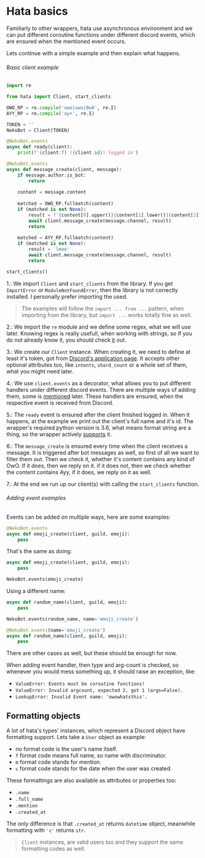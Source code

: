 # Hata basics

Familiarly to other wrappers, hata use asynchronous environment and we can put
different coroutine functions under different discord events, which are
ensured when the mentioned event occurs.

Lets continue with a simple example and then explain what happens.

###### Basic client example

```py
import re

from hata import Client, start_clients

OWO_RP = re.compile('owo|uwu|0w0', re.I)
AYY_RP = re.compile('ay+', re.I)

TOKEN = ''
NekoBot = Client(TOKEN)

@NekoBot.events
async def ready(client):
    print(f'{client:f} ({client.id}) logged in')

@NekoBot.events
async def message_create(client, message):
    if message.author.is_bot:
        return
    
    content = message.content
    
    matched = OWO_RP.fullmatch(content)
    if (matched is not None):
        result = f'{content[0].upper()}{content[1].lower()}{content[2].upper()}'
        await client.message_create(message.channel, result)
        return
    
    matched = AYY_RP.fullmatch(content)
    if (matched is not None):
        result = 'lmao'
        await client.message_create(message.channel, result)
        return

start_clients()
```

1.: We import `Client` and `start_clients` from the library. If you get
`ImportError` or `ModuleNotFoundError`, then the library is not correctly
installed. I personally prefer importing the used.

> The examples will follow the `import ... from ...` pattern, when importing
> from the library, but `import ...` works totally fine as well.

2.:  We import the `re` module and we define some regex, what we will use
later. Knowing regex is really usefull, when working with strings, so if you
do not already know it, you should check 
[it](https://docs.python.org/3/library/re.html) out.

3.: We create our `Client` instance. When creating it, we need to define at
least it's token, got from
[Discord's application page](https://discordapp.com/developers/applications).
It accepts other optional attributes too, like `intents`, `shard_count` or
a whole set of them, what you might need later.

4.: We use `client.events` as a decorator, what allows you to put different
handlers under different discord events. There are multiple ways of adding
them, some is [mentioned](#Adding-event-examples) later. These handlers are
ensured, when the respective event is received from Discord.

5.: The `ready` event is ensured after the client finished logged in. When it
happens, at the example we print out the client's full name and it's id. The
wrapper's required python version is 3.6, what means format string are a thing,
so the wrapper actively [supports](#Formatting-objects) it.

6.: The `message_create` is ensured every time when the client receives a
message. It is triggered after bot messages as well, so first of all we want
to filter them out. Then we check it, whether it's content contains any kind
of OwO. If it does, then we reply on it. if it does not, then we check whether
the content contains Ayy, if it does, we reply on it as well.

7.: At the end we run up our client(s) with calling the `start_clients`
function.

###### Adding event examples

Events can be added on multiple ways, here are some examples:

```py
@NekoBot.events
async def emoji_create(client, guild, emoji):
    pass
```

That's the same as doing:

```py
async def emoji_create(client, guild, emoji):
    pass

NekoBot.events(emoji_create)
```

Using a different name:

```py
async def random_name(client, guild, emoji):
    pass

NekoBot.events(random_name, name='emoji_create')
```


```py
@NekoBot.events(name='emoji_create')
async def random_name(client, guild, emoji):
    pass
```

There are other cases as well, but these should be enough for now.

When adding event handler, then type and arg-count is checked, so whenever you
would mess something up, it should raise an exception, like:

- `ValueError: Events must be coroutine functions!`
- `ValueError: Invalid argcount, expected 2, got 1 (args=False).`
- `LookupError: Invalid Event name: 'owowhatsthis'.`

## Formatting objects

A lot of hata's types' instances, which represent a Discord object have
formatting support. Lets take a `User` object as example:

- no format code is the user's name itself.
- `f` format code means full name, so name with discriminator.
- `m` format code stands for mention.
- `c` format code stands for the date when the user was created.

These formattings are also available as attributes or properties too:

- `.name`
- `.full_name`
- `.mention`
- `.created_at`

The only difference is that `.created_at` returns `datetime` object, meanwhile
formatting with `'c'` returns `str`.

> `Client` instances, are valid users too and they support the same formatting
> codes as well.
